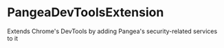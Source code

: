 # PangeaDevToolsExtension
Extends Chrome's DevTools by adding Pangea's security-related services to it
